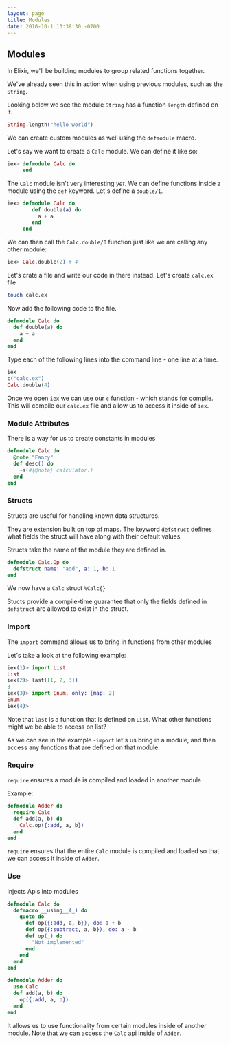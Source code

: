 ```yaml
---
layout: page
title: Modules
date: 2016-10-1 13:38:30 -0700
---
```


## Modules

In Elixir, we'll be building modules to group related functions together.

We've already seen this in action when using previous modules, such as the `String`.

Looking below we see the module `String` has a function `length` defined on it.

```elixir
String.length("hello world")
```

We can create custom modules as well using the `defmodule` macro.

Let's say we want to create a `Calc` module. We can define it like so:

```elixir
iex> defmodule Calc do
     end
```

The `Calc` module isn't very interesting _yet_. We can define functions inside a module using the `def` keyword. Let's define a `double/1`.

```elixir
iex> defmodule Calc do
        def double(a) do
          a + a
        end
     end
```

We can then call the `Calc.double/0` function just like we are calling any other module:

```elixir
iex> Calc.double(2) # 4
```
Let's crate a file and write our code in there instead. Let's create `calc.ex` file

```bash
touch calc.ex
```

Now add the following code to the file.

```elixir
defmodule Calc do
  def double(a) do
    a + a
  end
end
```
Type each of the following lines into the command line - one line at a time.

```elixir
iex
c("calc.ex")
Calc.double(4)
```

Once we open `iex` we can use our `c` function - which stands for compile. This will compile our `calc.ex` file and allow us to access it inside of `iex`.

### Module Attributes

There is a way for us to create constants in modules

```elixir
defmodule Calc do
  @note "Fancy"
  def desc() do
    ~s(#{@note} calculator.)
  end
end
```

### Structs

Structs are useful for handling known data structures.

They are extension built on top of maps. The keyword `defstruct` defines what fields the struct will have along with their default values.

Structs take the name of the module they are defined in.

```elixir
defmodule Calc.Op do
  defstruct name: "add", a: 1, b: 1
end
```

We now have a `Calc` struct `%Calc{}`

Stucts provide a compile-time guarantee that only the fields defined in `defstruct` are allowed to exist in the struct.

### Import

The `import` command allows us to bring in functions from other modules

Let's take a look at the following example:

```elixir
iex(1)> import List
List
iex(2)> last([1, 2, 3])
3
iex(3)> import Enum, only: [map: 2]
Enum
iex(4)>
```

Note that `last` is a function that is defined on `List`. What other functions might we be able to access on list?

As we can see in the example -`import` let's us bring in a module, and then access any functions that are defined on that module.


### Require

`require` ensures a module is compiled and loaded in another module

Example:

```elixir
defmodule Adder do
  require Calc
  def add(a, b) do
    Calc.op({:add, a, b})
  end
end
```

`require` ensures that the entire `Calc` module is compiled and loaded so that we can access it inside of `Adder`.

### Use

Injects Apis into modules

```elixir
defmodule Calc do
  defmacro __using__(_) do
    quote do
      def op({:add, a, b}), do: a + b
      def op({:subtract, a, b}), do: a - b
      def op(_) do
        "Not implemented"
      end
    end
  end
end
```

```elixir
defmodule Adder do
  use Calc
  def add(a, b) do
    op({:add, a, b})
  end
end
```

It allows us to use functionality from certain modules inside of another module. Note that we can access the `Calc` api inside of `Adder`.
